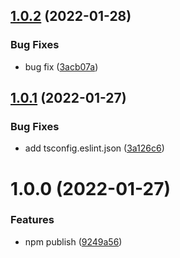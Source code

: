 ## [1.0.2](https://github.com/leesuhyung/cra-template-typescript/compare/v1.0.1...v1.0.2) (2022-01-28)


### Bug Fixes

* bug fix ([3acb07a](https://github.com/leesuhyung/cra-template-typescript/commit/3acb07a38034ce7dadd115571053b9e6c04a9de1))

## [1.0.1](https://github.com/leesuhyung/cra-template-typescript/compare/v1.0.0...v1.0.1) (2022-01-27)


### Bug Fixes

* add tsconfig.eslint.json ([3a126c6](https://github.com/leesuhyung/cra-template-typescript/commit/3a126c6f9bd9e133b9a5edd3fa00833beb5b846e))

# 1.0.0 (2022-01-27)


### Features

* npm publish ([9249a56](https://github.com/leesuhyung/cra-template-typescript/commit/9249a56183b58e45f236fb7633f2234f665ee81c))
